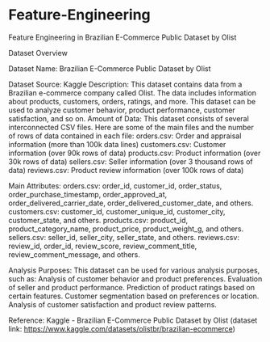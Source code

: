 # Feature-Engineering
Feature Engineering in Brazilian E-Commerce Public Dataset by Olist

Dataset Overview

Dataset Name: Brazilian E-Commerce Public Dataset by Olist

Dataset Source: Kaggle
Description: This dataset contains data from a Brazilian e-commerce company called Olist. The data includes information about products, customers, orders, ratings, and more. This dataset can be used to analyze customer behavior, product performance, customer satisfaction, and so on.
Amount of Data: This dataset consists of several interconnected CSV files. 
Here are some of the main files and the number of rows of data contained in each file:
orders.csv: Order and appraisal information (more than 100k data lines)
customers.csv: Customer information (over 90k rows of data)
products.csv: Product information (over 30k rows of data)
sellers.csv: Seller information (over 3 thousand rows of data)
reviews.csv: Product review information (over 100k rows of data)

Main Attributes:
orders.csv: order_id, customer_id, order_status, order_purchase_timestamp, order_approved_at, order_delivered_carrier_date, order_delivered_customer_date, and others.
customers.csv: customer_id, customer_unique_id, customer_city, customer_state, and others.
products.csv: product_id, product_category_name, product_price, product_weight_g, and others.
sellers.csv: seller_id, seller_city, seller_state, and others.
reviews.csv: review_id, order_id, review_score, review_comment_title, review_comment_message, and others.

Analysis Purposes: This dataset can be used for various analysis purposes, such as:
Analysis of customer behavior and product preferences.
Evaluation of seller and product performance.
Prediction of product ratings based on certain features.
Customer segmentation based on preferences or location.
Analysis of customer satisfaction and product review patterns.

Reference: Kaggle - Brazilian E-Commerce Public Dataset by Olist (dataset link: https://www.kaggle.com/datasets/olistbr/brazilian-ecommerce)

